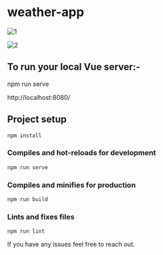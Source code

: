 # weather-app

![1](https://github.com/ahmed-esmail-1/weather-app/assets/95763962/14567971-9a69-464c-a346-e605b36b1368)

![2](https://github.com/ahmed-esmail-1/weather-app/assets/95763962/a6c82e2a-b496-4a14-9972-6c3c500c39b9)

## To run your local Vue server:-

npm run serve

http://localhost:8080/

## Project setup

```
npm install
```

### Compiles and hot-reloads for development

```
npm run serve
```

### Compiles and minifies for production

```
npm run build
```

### Lints and fixes files

```
npm run lint
```

If you have any issues feel free to reach out.
